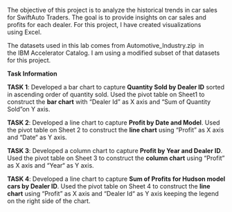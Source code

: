 The objective of this project is to analyze the historical trends in car sales for SwiftAuto Traders. The goal is to provide insights on car sales and profits for each dealer.
For this project, I have created visualizations using Excel.

The datasets used in this lab comes from Automotive_Industry.zip in the IBM Accelerator Catalog. I am using a modified subset of that datasets for this project.

**Task Information**

**TASK 1**: Developed a bar chart to capture **Quantity Sold by Dealer ID** sorted in ascending order of quantity sold. Used the pivot table on Sheet1 to construct the **bar chart** with “Dealer Id” as X axis and “Sum of Quantity Sold”on Y axis.

**TASK 2**: Developed a line chart to capture **Profit by Date and Model**. Used the pivot table on Sheet 2 to construct the **line chart** using “Profit” as X axis and “Date“ as Y axis.

**TASK 3**: Developed a column chart to capture **Profit by Year and Dealer ID**. Used the pivot table on Sheet 3 to construct the **column chart** using “Profit” as X axis and “Year“ as Y axis.

**TASK 4**: Developed a line chart to capture **Sum of Profits for Hudson model cars by Dealer ID**. Used the pivot table on Sheet 4 to construct the **line chart** using “Profit” as X axis and “Dealer Id“ as Y axis keeping the legend on the right side of the chart.
